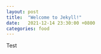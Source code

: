```yaml
---
layout: post
title:  "Welcome to Jekyll!"
date:   2021-12-14 23:30:00 +0800
categories: food
---
```


Test
